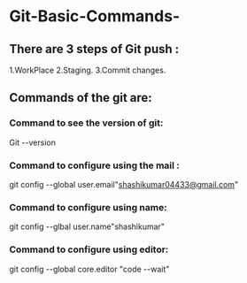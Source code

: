# Git-Basic-Commands-
## There are 3 steps of Git push :
1.WorkPlace
2.Staging.
3.Commit changes.

## Commands of the git are:
### Command to see the version of git:
  Git --version
### Command to configure using the mail :
git config --global user.email"shashikumar04433@gmail.com"

### Command to configure using name:
git config --glbal user.name"shashikumar"

### Command to configure using editor:
git config --global core.editor "code --wait"



